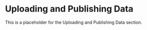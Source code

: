 # Uploading and Publishing Data

This is a placeholder for the Uploading and Publishing Data section.
